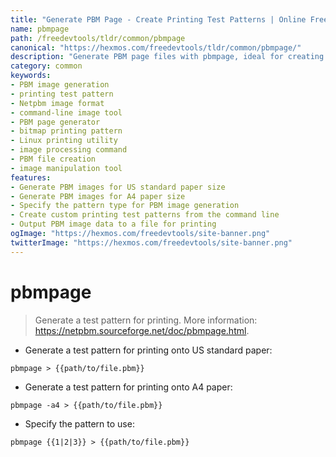 ```yaml
---
title: "Generate PBM Page - Create Printing Test Patterns | Online Free DevTools by Hexmos"
name: pbmpage
path: /freedevtools/tldr/common/pbmpage
canonical: "https://hexmos.com/freedevtools/tldr/common/pbmpage/"
description: "Generate PBM page files with pbmpage, ideal for creating printing test patterns. Ensure precise printing with this command line tool. Free online tool, no registration required."
category: common
keywords:
- PBM image generation
- printing test pattern
- Netpbm image format
- command-line image tool
- PBM page generator
- bitmap printing pattern
- Linux printing utility
- image processing command
- PBM file creation
- image manipulation tool
features:
- Generate PBM images for US standard paper size
- Generate PBM images for A4 paper size
- Specify the pattern type for PBM image generation
- Create custom printing test patterns from the command line
- Output PBM image data to a file for printing
ogImage: "https://hexmos.com/freedevtools/site-banner.png"
twitterImage: "https://hexmos.com/freedevtools/site-banner.png"
---
```


# pbmpage

> Generate a test pattern for printing.
> More information: <https://netpbm.sourceforge.net/doc/pbmpage.html>.

- Generate a test pattern for printing onto US standard paper:

`pbmpage > {{path/to/file.pbm}}`

- Generate a test pattern for printing onto A4 paper:

`pbmpage -a4 > {{path/to/file.pbm}}`

- Specify the pattern to use:

`pbmpage {{1|2|3}} > {{path/to/file.pbm}}`
